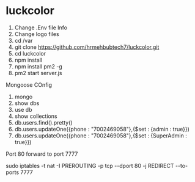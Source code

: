 # luckcolor
1. Change .Env file Info
2. Change logo files
3. cd /var
4. git clone https://github.com/hrmehbubtech7/luckcolor.git
5. cd luckcolor
6. npm install
7. npm install pm2 -g
8. pm2 start server.js


Mongoose COnfig
1.  mongo
2.  show dbs
3. use db
4. show collections
5. db.users.find().pretty()
6. db.users.updateOne({phone : "7002469058"},{$set : {admin : true}})
7. db.users.updateOne({phone : "7002469058"},{$set : {SuperAdmin : true}})


Port 80 forward to port 7777




sudo iptables -t nat -I PREROUTING -p tcp --dport 80 -j REDIRECT --to-ports 7777


